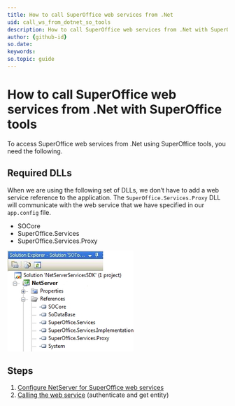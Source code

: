 ```yaml
---
title: How to call SuperOffice web services from .Net
uid: call_ws_from_dotnet_so_tools
description: How to call SuperOffice web services from .Net with SuperOffice tools
author: {github-id}
so.date:
keywords:
so.topic: guide
---
```


# How to call SuperOffice web services from .Net with SuperOffice tools

To access SuperOffice web services from .Net using SuperOffice tools, you need the following.

## Required DLLs

When we are using the following set of DLLs, we don’t have to add a web service reference to the application. The `SuperOffice.Services.Proxy` DLL will communicate with the web service that we have specified in our `app.config` file.

* SOCore
* SuperOffice.Services
* SuperOffice.Services.Proxy

![01][img1]

<!-- Referenced images -->
[img1]: media/image001.jpg

## Steps

1. [Configure NetServer for SuperOffice web services][1]
2. [Calling the web service][2] (authenticate and get entity)

<!-- Referenced links -->
[1]: config.md
[2]: calling.md
